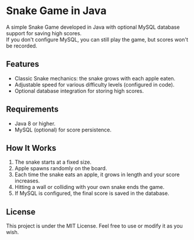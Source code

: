 # Snake Game in Java

A simple Snake Game developed in Java with optional MySQL database support for saving high scores.  
If you don't configure MySQL, you can still play the game, but scores won't be recorded.

## Features
- Classic Snake mechanics: the snake grows with each apple eaten.
- Adjustable speed for various difficulty levels (configured in code).
- Optional database integration for storing high scores.

## Requirements
- Java 8 or higher.
- MySQL (optional) for score persistence.

## How It Works
1. The snake starts at a fixed size.  
2. Apple spawns randomly on the board.  
3. Each time the snake eats an apple, it grows in length and your score increases.  
4. Hitting a wall or colliding with your own snake ends the game.  
5. If MySQL is configured, the final score is saved in the database.

## License
This project is under the MIT License. Feel free to use or modify it as you wish.
